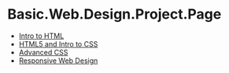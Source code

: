 # Basic.Web.Design.Project.Page

<ul>
    <li><a href="intro_to_html/index.html" target="_blank">Intro to HTML</a></li>
    <li><a href="HTML5_intro_to_css/index.html" target="_blank">HTML5 and Intro to CSS</a></li>
    <li><a href="Advanced_CSS/index.html" target="_blank">Advanced CSS</a></li>
    <li><a href="Responsive/index.html" target="_blank">Responsive Web Design</a></li>

</ul>
